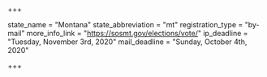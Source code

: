 +++

state_name = "Montana"
state_abbreviation = "mt"
registration_type = "by-mail"
more_info_link = "https://sosmt.gov/elections/vote/"
ip_deadline = "Tuesday, November 3rd, 2020"
mail_deadline = "Sunday, October 4th, 2020"

+++
